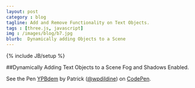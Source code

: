 ```yaml
---
layout: post
category : blog
tagline: Add and Remove Functionality on Text Objects.
tags : [three.js, javascript]
img : /images/blog/b7.jpg
blurb:  Dynamically adding Objects to a Scene
---
```

{% include JB/setup %}

##Dynamically Adding Text Objects to a Scene
Fog and Shadows Enabled.

<p data-height="556" data-theme-id="0" data-slug-hash="YPBdem" data-default-tab="result" data-user="wpdildine" class='codepen'>See the Pen <a href='http://codepen.io/wpdildine/pen/YPBdem/'>YPBdem</a> by Patrick (<a href='http://codepen.io/wpdildine'>@wpdildine</a>) on <a href='http://codepen.io'>CodePen</a>.</p>
<script async src="//assets.codepen.io/assets/embed/ei.js"></script>
